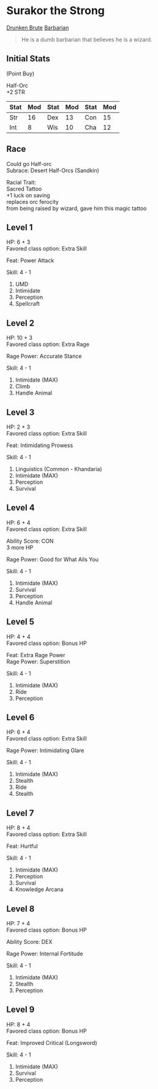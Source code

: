 # Surakor the Strong

[Drunken Brute](https://aonprd.com/ArchetypeDisplay.aspx?FixedName=Barbarian%20Drunken%20Brute) [Barbarian](https://aonprd.com/ClassDisplay.aspx?ItemName=Barbarian)  

> He is a dumb barbarian that believes he is a wizard.

## Initial Stats

(Point Buy)  

Half-Orc  
+2 STR

| Stat | Mod | Stat | Mod | Stat | Mod |
|------|-----|------|-----|------|-----|
| Str  | 16  | Dex  | 13  | Con  | 15  |
| Int  | 8   | Wis  | 10  | Cha  | 12  |

## Race

Could go Half-orc  
Subrace: Desert Half-Orcs (Sandkin)  

Racial Trait:  
Sacred Tattoo  
+1 luck on saving  
replaces orc ferocity  
from being raised by wizard, gave him this magic tattoo  

## Level 1

HP: 6 + 3  
Favored class option: Extra Skill  

Feat: Power Attack

Skill: 4 - 1  

1. UMD
2. Intimidate
3. Perception
4. Spellcraft

## Level 2

HP: 10 + 3  
Favored class option: Extra Rage  

Rage Power: Accurate Stance

Skill: 4 - 1  

1. Intimidate (MAX)
2. Climb
3. Handle Animal

## Level 3

HP: 2 + 3  
Favored class option: Extra Skill  

Feat: Intimidating Prowess

Skill: 4 - 1  

1. Linguistics (Common - Khandaria)
2. Intimidate (MAX)
3. Perception
4. Survival

## Level 4

HP: 6 + 4  
Favored class option: Extra Skill  

Ability Score: CON  
3 more HP  

Rage Power: Good for What Ails You  

Skill: 4 - 1  

1. Intimidate (MAX)
2. Survival
3. Perception
4. Handle Animal

## Level 5

HP: 4 + 4  
Favored class option: Bonus HP  

Feat: Extra Rage Power  
Rage Power: Superstition  

Skill: 4 - 1  

1. Intimidate (MAX)
2. Ride
3. Perception

## Level 6

HP: 6 + 4  
Favored class option: Extra Skill  

Rage Power: Intimidating Glare

Skill: 4 - 1  

1. Intimidate (MAX)
2. Stealth
3. Ride
4. Stealth

## Level 7

HP: 8 + 4  
Favored class option: Extra Skill  

Feat: Hurtful

Skill: 4 - 1  

1. Intimidate (MAX)
2. Perception
3. Survival
4. Knowledge Arcana

## Level 8

HP: 7 + 4  
Favored class option: Bonus HP  

Ability Score: DEX

Rage Power: Internal Fortitude

Skill: 4 - 1  

1. Intimidate (MAX)
2. Stealth
3. Perception

## Level 9

HP: 8 + 4  
Favored class option: Bonus HP  

Feat: Improved Critical (Longsword)

Skill: 4 - 1  

1. Intimidate (MAX)
2. Survival
3. Perception
